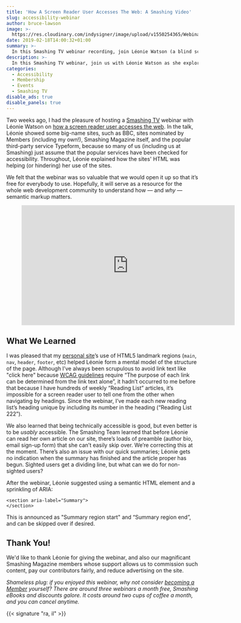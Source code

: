```yaml
---
title: 'How A Screen Reader User Accesses The Web: A Smashing Video'
slug: accessibility-webinar
author: bruce-lawson
image: >-
  https://res.cloudinary.com/indysigner/image/upload/v1550254365/Webinars/leonie-watson-screenreader-webinar.png
date: 2019-02-18T14:00:32+01:00
summary: >-
  In this Smashing TV webinar recording, join Léonie Watson (a blind screen reader user) as she explores the web, and find out about some unexpected properties of HTML elements that not only have a huge impact on accessibility, but also turn out to be pretty good for performance, too.
description: >-
  In this Smashing TV webinar, join us with Léonie Watson as she explores the web alongside some unexpected properties of HTML elements that have a huge impact on accessibility and performance.
categories:
  - Accessibility
  - Membership
  - Events
  - Smashing TV
disable_ads: true
disable_panels: true
---
```

Two weeks ago, I had the pleasure of hosting a [Smashing TV](https://www.smashingmagazine.com/smashing-tv/) webinar with Léonie Watson on [how a screen reader user accesses the web](https://www.smashingmagazine.com/smashing-tv/how-a-screen-reader-user-surfs-the-web/). In the talk, Léonie showed some big-name sites, such as BBC, sites nominated by Members (including my own!), Smashing Magazine itself, and the popular third-party service Typeform, because so many of us (including us at Smashing) just assume that the popular services have been checked for accessibility. Throughout, Léonie explained how the sites' HTML was helping (or hindering) her use of the sites.

We felt that the webinar was so valuable that we would open it up so that it’s free for everybody to use. Hopefully, it will serve as a resource for the whole web development community to understand how &mdash; and *why* &mdash; semantic markup matters.

<figure class="video-container"><iframe loading="lazy" width="560" height="315" src="https://www.youtube.com/embed/OUDV1gqs9GA" frameborder="0" allow="accelerometer; autoplay; encrypted-media; gyroscope; picture-in-picture" allowfullscreen></iframe></figure>

## What We Learned

I was pleased that my [personal site](https://brucelawson.co.uk/)’s use of HTML5 landmark regions (`main`, `nav`, `header`, `footer`, etc) helped Léonie form a mental model of the structure of the page. Although I’ve always been scrupulous to avoid link text like "click here" because [WCAG guidelines](https://www.w3.org/TR/WCAG21/#link-purpose-in-context) require “The purpose of each link can be determined from the link text alone”, it hadn’t occurred to me before that because I have hundreds of weekly “Reading List” articles, it’s impossible for a screen reader user to tell one from the other when navigating by headings. Since the webinar, I’ve made each new reading list’s heading unique by including its number in the heading (“Reading List 222”).

We also learned that being technically accessible is good, but even better is to be *usably* accessible. The Smashing Team learned that before Léonie can read her own article on our site, there’s loads of preamble (author bio, email sign-up form) that she can’t easily skip over. We’re correcting this at the moment. There’s also an issue with our quick summaries; Léonie gets no indication when the summary has finished and the article proper has begun. Sighted users get a dividing line, but what can we do for non-sighted users?

After the webinar, Léonie suggested using a semantic HTML element and a sprinkling of ARIA:

<pre><code class="language-html">&lt;section aria-label="Summary"&gt;
&lt;/section&gt;
</code></pre>

This is announced as "Summary region start" and “Summary region end”, and can be skipped over if desired.

## Thank You!

We'd like to thank Léonie for giving the webinar, and also our magnificant Smashing Magazine members whose support allows us to commission such content, pay our contributors fairly, and reduce advertising on the site.

_Shameless plug: if you enjoyed this webinar, why not consider [becoming a Member](https://www.smashingmagazine.com//membership) yourself? There are around three webinars a month free, Smashing eBooks and discounts galore. It costs around two cups of coffee a month, and you can cancel anytime._

{{< signature "ra, il" >}}